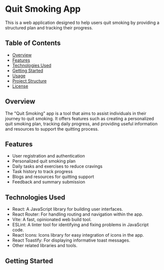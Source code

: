 # Quit Smoking App

This is a web application designed to help users quit smoking by providing a structured plan and tracking their progress.

## Table of Contents

- [Overview](#overview)
- [Features](#features)
- [Technologies Used](#technologies-used)
- [Getting Started](#getting-started)
- [Usage](#usage)
- [Project Structure](#project-structure)
- [License](#license)

## Overview

The "Quit Smoking" app is a tool that aims to assist individuals in their journey to quit smoking. It offers features such as creating a personalized quit smoking plan, tracking daily progress, and providing useful information and resources to support the quitting process.

## Features

- User registration and authentication
- Personalized quit smoking plan
- Daily tasks and exercises to reduce cravings
- Task history to track progress
- Blogs and resources for quitting support
- Feedback and summary submission

## Technologies Used

- React: A JavaScript library for building user interfaces.
- React Router: For handling routing and navigation within the app.
- Vite: A fast, opinionated web build tool.
- ESLint: A linter tool for identifying and fixing problems in JavaScript code.
- React Icons: Icons library for easy integration of icons in the app.
- React Toastify: For displaying informative toast messages.
- Other related libraries and tools.

## Getting Started
